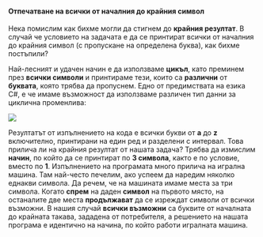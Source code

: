 #### Отпечатване на всички от началния до крайния символ

Нека помислим как бихме могли да стигнем до **крайния резултат**. В случай че условието на задачата e да се принтират всички от началния до крайния символ (с пропускане на определена буква), как бихме постъпили? 

Най-лесният и удачен начин е да използваме **цикъл**, като преминем през **всички символи** и принтираме тези, които са **различни** от **буквата**, която трябва да пропуснем. Едно от предимствата на езика C#, е че имаме възможност да използваме различен тип данни за циклична променлива:

![](/assets/chapter-8-2-images/06.Letters-02.png)

Резултатът от изпълнението на кода е всички букви от **а** до **z** включително, принтирани на един ред и разделени с интервал. Това прилича ли на крайния резултат от нашата задача? Трябва да измислим **начин**, по който да се принтират по **3 символа**, както е по условие, вместо по **1**. Изпълнението на програмата много прилича на игрална машина. Там най-често печелим, ако успеем да наредим няколко еднакви символа. Да речем, че на машината имаме места за три символа. Когато **спрем** на даден **символ** на първото място, на останалите две места **продължават** да се изреждат символи от всички възможни. В нашия случай **всички възможни** са буквите от началната до крайната такава, зададена от потребителя, а решението на нашата програма е идентично на начина, по който работи игралната машина.